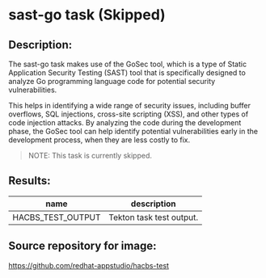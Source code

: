 # sast-go task (Skipped)

## Description:

The sast-go task makes use of the GoSec tool, which is a type of Static Application Security Testing (SAST) tool that is specifically designed to analyze Go programming language code for potential security vulnerabilities.

This helps in identifying a wide range of security issues, including buffer overflows, SQL injections, cross-site scripting (XSS), and other types of code injection attacks. By analyzing the code during the development phase, the GoSec tool can help identify potential vulnerabilities early in the development process, when they are less costly to fix.

> NOTE: This task is currently skipped.

## Results:

| name               | description              |
|--------------------|--------------------------|
| HACBS_TEST_OUTPUT  | Tekton task test output. |

## Source repository for image:

https://github.com/redhat-appstudio/hacbs-test
